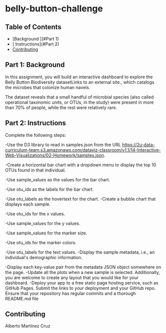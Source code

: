 # belly-button-challenge
## Table of Contents


- [Background ](#Part 1)
- [ Instructions](#Part 2)
- [Contributing](#contributing)



## Part 1: Background
In this assignment, you will build an interactive dashboard to explore the Belly Button Biodiversity datasetLinks to an external site., which catalogs the microbes that colonize human navels.

The dataset reveals that a small handful of microbial species (also called operational taxonomic units, or OTUs, in the study) were present in more than 70% of people, while the rest were relatively rare.
## Part 2: Instructions
Complete the following steps:

-Use the D3 library to read in samples.json from the URL https://2u-data-curriculum-team.s3.amazonaws.com/dataviz-classroom/v1.1/14-Interactive-Web-Visualizations/02-Homework/samples.json.

-Create a horizontal bar chart with a dropdown menu to display the top 10 OTUs found in that individual.

-Use sample_values as the values for the bar chart.

-Use otu_ids as the labels for the bar chart.

-Use otu_labels as the hovertext for the chart.
-Create a bubble chart that displays each sample.

-Use otu_ids for the x values.

-Use sample_values for the y values.

-Use sample_values for the marker size.

-Use otu_ids for the marker colors.

-Use otu_labels for the text values.
-Display the sample metadata, i.e., an individual's demographic information.

-Display each key-value pair from the metadata JSON object somewhere on the page.
-Update all the plots when a new sample is selected. Additionally, you are welcome to create any layout that you would like for your dashboard. 
-Deploy your app to a free static page hosting service, such as GitHub Pages. Submit the links to your deployment and your GitHub repo. Ensure that your repository has regular commits and a thorough README.md file

## Contributing
Alberto Martínez Cruz

